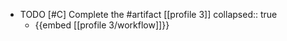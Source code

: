   - TODO [#C] Complete the #artifact [[profile 3]]
    collapsed:: true
    - {{embed [[profile 3/workflow]]}}


